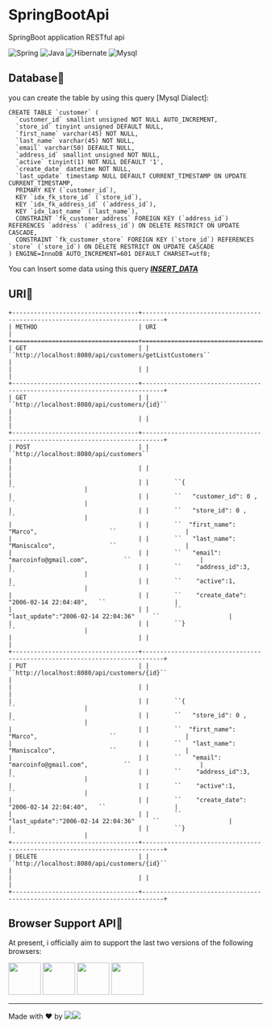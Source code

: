 # SpringBootApi
SpringBoot application RESTful api


  <img alt="Spring" src="https://img.shields.io/badge/-Spring-00FF00?style=flat-square&logo=hibernate&logoColor=green" /> <img alt="Java" src="https://img.shields.io/badge/-Java-DD0031?style=flat-square&logo=java&logoColor=white" />
  <img alt="Hibernate" src="https://img.shields.io/badge/-Hibernate-00FF00?style=flat-square&logo=hibernate&logoColor=green" />
  <img alt="Mysql" src="https://img.shields.io/badge/-mysql-blue?style=flat-square&logo=mysql&logoColor=green" />
  

## Database📌
you can create the table by using this query [Mysql Dialect]:
```
CREATE TABLE `customer` (
  `customer_id` smallint unsigned NOT NULL AUTO_INCREMENT,
  `store_id` tinyint unsigned DEFAULT NULL,
  `first_name` varchar(45) NOT NULL,
  `last_name` varchar(45) NOT NULL,
  `email` varchar(50) DEFAULT NULL,
  `address_id` smallint unsigned NOT NULL,
  `active` tinyint(1) NOT NULL DEFAULT '1',
  `create_date` datetime NOT NULL,
  `last_update` timestamp NULL DEFAULT CURRENT_TIMESTAMP ON UPDATE CURRENT_TIMESTAMP,
  PRIMARY KEY (`customer_id`),
  KEY `idx_fk_store_id` (`store_id`),
  KEY `idx_fk_address_id` (`address_id`),
  KEY `idx_last_name` (`last_name`),
  CONSTRAINT `fk_customer_address` FOREIGN KEY (`address_id`) REFERENCES `address` (`address_id`) ON DELETE RESTRICT ON UPDATE CASCADE,
  CONSTRAINT `fk_customer_store` FOREIGN KEY (`store_id`) REFERENCES `store` (`store_id`) ON DELETE RESTRICT ON UPDATE CASCADE
) ENGINE=InnoDB AUTO_INCREMENT=601 DEFAULT CHARSET=utf8;

```
You can Insert some data using this query [___INSERT_DATA___](https://github.com/lucaimbalzano/SpringBootApi/blob/main/INSERT_customer.sql)


## URI📌
```
+-----------------------------------+----------------------------------------------------------------------------+
| METHOD                            | URI                                                                        |
+===================================+============================================================================+
| GET                               | | ``http://localhost:8080/api/customers/getListCustomers``                 |
|                                   | |                                                                          |
+-----------------------------------+----------------------------------------------------------------------------+
| GET                               | | ``http://localhost:8080/api/customers/{id}``                             |
|                                   | |                                                                          |
+-----------------------------------+----------------------------------------------------------------------------+
| POST                              | | ``http://localhost:8080/api/customers``                                  |
|                                   | |                                                                          | 
|                                   | |       ``{                                           ``                   |
|                                   | |       ``   "customer_id": 0 ,                       ``                   |
|                                   | |       ``   "store_id": 0 ,                          ``                   |
|                                   | |       ``  "first_name": "Marco",                    ``                   |
|                                   | |       ``   "last_name": "Maniscalco",               ``                   |
|                                   | |       ``   "email": "marcoinfo@gmail.com",          ``                   |
|                                   | |       ``    "address_id":3,                         ``                   |
|                                   | |       ``    "active":1,                             ``                   |
|                                   | |       ``    "create_date": "2006-02-14 22:04:40",   ``                   |
|                                   | |       ``    "last_update":"2006-02-14 22:04:36"     ``                   |
|                                   | |       ``}                                           ``                   |
|                                   | |                                                                          |
+-----------------------------------+----------------------------------------------------------------------------+
| PUT                               | | ``http://localhost:8080/api/customers/{id}``                             |
|                                   | |                                                                          | 
|                                   | |       ``{                                           ``                   |
|                                   | |       ``   "store_id": 0 ,                          ``                   |
|                                   | |       ``  "first_name": "Marco",                    ``                   |
|                                   | |       ``   "last_name": "Maniscalco",               ``                   |
|                                   | |       ``   "email": "marcoinfo@gmail.com",          ``                   |
|                                   | |       ``    "address_id":3,                         ``                   |
|                                   | |       ``    "active":1,                             ``                   |
|                                   | |       ``    "create_date": "2006-02-14 22:04:40",   ``                   |
|                                   | |       ``    "last_update":"2006-02-14 22:04:36"     ``                   |
|                                   | |       ``}                                           ``                   |
+-----------------------------------+----------------------------------------------------------------------------+
| DELETE                            | | ``http://localhost:8080/api/customers/{id}``                             |
|                                   | |                                                                          |
+-----------------------------------+----------------------------------------------------------------------------+
```
## Browser Support API📌

At present, i officially aim to support the last two versions of the following browsers:

<img src="https://github.com/creativetimofficial/public-assets/blob/master/logos/chrome-logo.png?raw=true" width="64" height="64">  <img src="https://raw.githubusercontent.com/creativetimofficial/public-assets/master/logos/edge-logo.png" width="64" height="64"> <img src="https://raw.githubusercontent.com/creativetimofficial/public-assets/master/logos/safari-logo.png" width="64" height="64"> <img src="https://raw.githubusercontent.com/creativetimofficial/public-assets/master/logos/opera-logo.png" width="64" height="64">

-----------------------------------------------------------------------------------------------------------------------------------------------------------------------------------
Made with ❤ by ![](https://img.shields.io/badge/luca-informational?style=flat&logo=#DD0031&logoColor=white&color=2bbc8a)![](https://img.shields.io/badge/Imbalzano-informational?style=flat&logo=&logoColor=white&color=2bbc8a)

